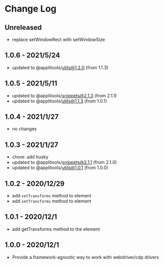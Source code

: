 # Change Log

## Unreleased

- replace setWindowRect with setWindowSize

## 1.0.6 - 2021/5/24

- updated to @applitools/utils@1.2.0 (from 1.1.3)

## 1.0.5 - 2021/5/11

- updated to @applitools/snippets@2.1.3 (from 2.1.1)
- updated to @applitools/utils@1.1.3 (from 1.0.1)

## 1.0.4 - 2021/1/27

- no changes

## 1.0.3 - 2021/1/27

- chore: add husky
- updated to @applitools/snippets@2.1.1 (from 2.1.0)
- updated to @applitools/utils@1.0.1 (from 1.0.0)

## 1.0.2 - 2020/12/29

- add `setTransforms` method to element
- add `setTransforms` method to element
## 1.0.1 - 2020/12/1

- add getTransforms method to the element

## 1.0.0 - 2020/12/1

- Provide a framework-agnostic way to work with webdriver/cdp drivers